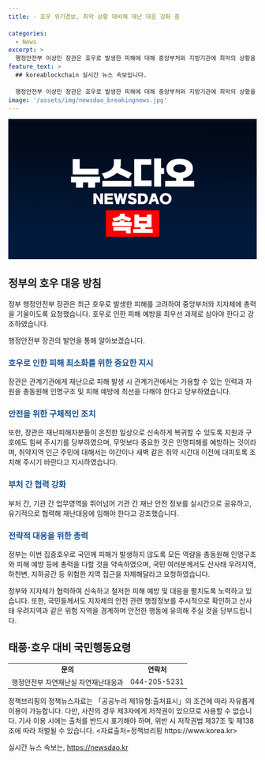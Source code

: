 ```yaml
---
title: - 호우 위기경보, 최악 상황 대비해 재난 대응 강화 중

categories:
  - News
excerpt: >
  행정안전부 이상민 장관은 호우로 발생한 피해에 대해 중앙부처와 지방기관에 최악의 상황을 가정하고 촉박한 재난 대응을 지시했다. 특히 호우 경보 수준이 상향조정되며 재난 대응에 총력을 기울일 것을 당부했고, 인명피해 예방을 최우선으로 하며 전국적으로 안전조치를 강조하였다. 또한, 정부는 모든 역량을 총동원하여 피해를 최소화하겠다고 강조하였다.
feature_text: >
  ## koreablockchain 실시간 뉴스 속보입니다.

  행정안전부 이상민 장관은 호우로 발생한 피해에 대해 중앙부처와 지방기관에 최악의 상황을 가정하고 촉박한 재난 대응을 지시했다. 특히 호우 경보 수준이 상향조정되며 재난 대응에 총력을 기울일 것을 당부했고, 인명피해 예방을 최우선으로 하며 전국적으로 안전조치를 강조하였다. 또한, 정부는 모든 역량을 총동원하여 피해를 최소화하겠다고 강조하였다.
image: '/assets/img/newsdao_breakingnews.jpg'
---
```


<p><img src="/assets/img/newsdao_breakingnews.jpg" alt="koreablockchain 속보" /></p>

<h2 data-ke-size="size26">정부의 호우 대응 방침</h2>

<p>정부 행정안전부 장관은 최근 호우로 발생한 피해를 고려하여 중앙부처와 지자체에 총력을 기울이도록 요청했습니다. 호우로 인한 피해 예방을 최우선 과제로 삼아야 한다고 강조하였습니다.</p>

<p data-ke-size="size16">행정안전부 장관의 발언을 통해 알아보겠습니다.</p>

<h3><b><span style="color: #1a5490;">호우로 인한 피해 최소화를 위한 중요한 지시</span></b></h3>

<p>장관은 관계기관에게 재난으로 피해 발생 시 관계기관에서는 가용할 수 있는 인력과 자원을 총동원해 인명구조 및 피해 예방에 최선을 다해야 한다고 당부하였습니다.</p>

<h3><b><span style="color: #1a5490;">안전을 위한 구체적인 조치</span></b></h3>

<p>또한, 장관은 재난피해자분들이 온전한 일상으로 신속하게 복귀할 수 있도록 지원과 구호에도 힘써 주시기를 당부하였으며, 무엇보다 중요한 것은 인명피해를 예방하는 것이라며, 취약지역 인근 주민에 대해서는 야간이나 새벽 같은 취약 시간대 이전에 대피토록 조치해 주시기 바란다고 지시하였습니다.</p>

<h3><b><span style="color: #1a5490;">부처 간 협력 강화</span></b></h3>

<p>부처 간, 기관 간 업무영역을 뛰어넘어 기관 간 재난 안전 정보를 실시간으로 공유하고, 유기적으로 협력해 재난대응에 임해야 한다고 강조했습니다.</p>

<h3><b><span style="color: #1a5490;">전략적 대응을 위한 총력</span></b></h3>

<p>정부는 이번 집중호우로 국민께 피해가 발생하지 않도록 모든 역량을 총동원해 인명구조와 피해 예방 등에 총력을 다할 것을 약속하였으며, 국민 여러분께서도 산사태 우려지역, 하천변, 지하공간 등 위험한 지역 접근을 자제해달라고 요청하였습니다.</p>

<p>정부와 지자체가 협력하여 신속하고 철저한 피해 예방 및 대응을 펼치도록 노력하고 있습니다. 또한, 국민들께서도 지자체의 안전 관련 행정정보를 주시적으로 확인하고 산사태 우려지역과 같은 위험 지역을 경계하며 안전한 행동에 유의해 주실 것을 당부드립니다.</p>

<h2 data-ke-size="size26">태풍·호우 대비 국민행동요령</h2>

<table>
    <tbody>
        <tr>
            <td style="text-align: center; height: 17px;"><b>문의</b></td>
            <td style="text-align: center; height: 17px;"><b>연락처</b></td>
        </tr>
        <tr>
            <td style="text-align: center; height: 17px;">행정안전부 자연재난실 자연재난대응과</td>
            <td style="text-align: center; height: 17px;">044-205-5231</td>
        </tr>
    </tbody>
</table>

<p data-ke-size="size16">정책브리핑의 정책뉴스자료는 「공공누리 제1유형:출처표시」의 조건에 따라 자유롭게 이용이 가능합니다. 다만, 사진의 경우 제3자에게 저작권이 있으므로 사용할 수 없습니다. 기사 이용 시에는 출처를 반드시 표기해야 하며, 위반 시 저작권법 제37조 및 제138조에 따라 처벌될 수 있습니다. <자료출처=정책브리핑 https://www.korea.kr></p>
실시간 뉴스 속보는, <a href="https://newsdao.kr" rel="dofollow">https://newsdao.kr</a>


